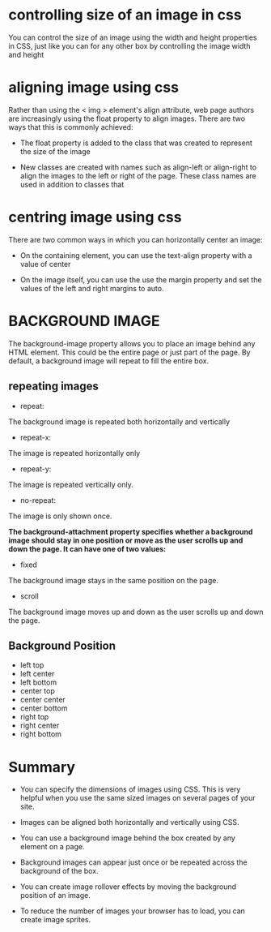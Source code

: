 # controlling size of an image in css

You can control the size of an
image using the width and
height properties in CSS, just
like you can for any other box by controlling the image width and height

# aligning image using css

Rather than using the < img >
element's align attribute, web
page authors are increasingly
using the float property to align
images. There are two ways that
this is commonly achieved:

+ The float property is added
to the class that was created to
represent the size of the image

+ New classes are created with
names such as align-left or
align-right to align the images
to the left or right of the page.
These class names are used in
addition to classes that 

# centring image using css

There are two common ways in which you can horizontally center an image:

+ On the containing element,
you can use the text-align
property with a value of center

+ On the image itself, you can
use the use the margin property
and set the values of the left and
right margins to auto.

# BACKGROUND IMAGE

The background-image
property allows you to place
an image behind any HTML
element. This could be the entire
page or just part of the page. By
default, a background image will
repeat to fill the entire box.

## repeating images

+ repeat:

The background image is
repeated both horizontally and
vertically

+ repeat-x:

The image is repeated
horizontally only

+ repeat-y:

The image is repeated vertically
only.

+ no-repeat:

The image is only shown once.

**The background-attachment property specifies whether a background image should stay in one position or move as the user scrolls up and down the page. It can have one of two values:**

+ fixed

The background image stays in
the same position on the page.

+ scroll

The background image moves
up and down as the user scrolls
up and down the page.

## Background Position

+ left top
+ left center
+ left bottom
+ center top
+ center center
+ center bottom
+ right top
+ right center
+ right bottom

# Summary

+ You can specify the dimensions of images using CSS.
This is very helpful when you use the same sized
images on several pages of your site.

+ Images can be aligned both horizontally and vertically
using CSS.

+ You can use a background image behind the box
created by any element on a page.

+ Background images can appear just once or be
repeated across the background of the box.

+ You can create image rollover effects by moving the
background position of an image.

+ To reduce the number of images your browser has to
load, you can create image sprites.

